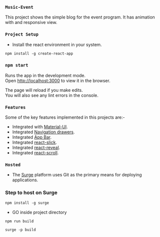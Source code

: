 ### `Music-Event`

This project shows the simple blog for the event program. It has animation with and responsive view.

### `Project Setup`

- Install the react environment in your system.
``` markdown
npm install -g create-react-app
```

### `npm start`

Runs the app in the development mode.<br>
Open [http://localhost:3000](http://localhost:3000) to view it in the browser.

The page will reload if you make edits.<br>
You will also see any lint errors in the console.

### `Features`

Some of the key features implemented in this projects are:-
- Integrated with [Material-UI](https://material-ui.com/).
- Integrated [Navigation drawers](https://material-ui.com/demos/drawers/#drawer).
- Integrated [App Bar](https://material-ui.com/demos/app-bar/#app-bar). 
- Integrated [react-slick](https://github.com/akiran/react-slick).
- Integrated [react-reveal](https://github.com/rnosov/react-reveal).
- Integrated [react-scroll](https://github.com/fisshy/react-scroll).

### `Hosted`

- The [Surge](https://surge.sh/) platform uses Git as the primary means for deploying applications.

### Step to host on Surge

``` markdown
npm install -g surge
```
- GO inside project directory

``` markdown
npm run build 
```
``` markdown
surge -p build
```